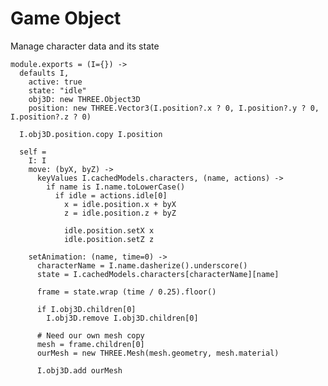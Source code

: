 Game Object
===========

Manage character data and its state

    module.exports = (I={}) ->
      defaults I,
        active: true
        state: "idle"
        obj3D: new THREE.Object3D
        position: new THREE.Vector3(I.position?.x ? 0, I.position?.y ? 0, I.position?.z ? 0)

      I.obj3D.position.copy I.position

      self =
        I: I
        move: (byX, byZ) ->
          keyValues I.cachedModels.characters, (name, actions) ->
            if name is I.name.toLowerCase()
              if idle = actions.idle[0]
                x = idle.position.x + byX
                z = idle.position.z + byZ

                idle.position.setX x
                idle.position.setZ z

        setAnimation: (name, time=0) ->
          characterName = I.name.dasherize().underscore()
          state = I.cachedModels.characters[characterName][name]

          frame = state.wrap (time / 0.25).floor()

          if I.obj3D.children[0]
            I.obj3D.remove I.obj3D.children[0]

          # Need our own mesh copy
          mesh = frame.children[0]
          ourMesh = new THREE.Mesh(mesh.geometry, mesh.material)

          I.obj3D.add ourMesh
